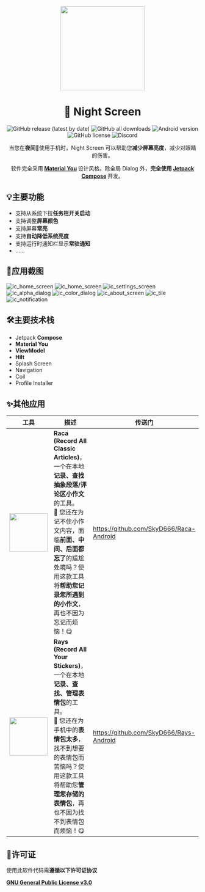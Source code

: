 <div align="center">
    <div>
        <img src="image/icon.svg" style="height: 220px"/>
    </div>
    <h1>🌙 Night Screen</h1>
    <p>
        <a href="https://github.com/SkyD666/NightScreen/releases/latest" style="text-decoration:none">
            <img src="https://img.shields.io/github/v/release/SkyD666/NightScreen?display_name=release&style=for-the-badge" alt="GitHub release (latest by date)"/>
        </a>
        <a href="https://github.com/SkyD666/NightScreen/releases/latest" style="text-decoration:none" >
            <img src="https://img.shields.io/github/downloads/SkyD666/NightScreen/total?style=for-the-badge" alt="GitHub all downloads"/>
        </a>
        <a href="https://www.android.com/versions/nougat-7-0" style="text-decoration:none" >
            <img src="https://img.shields.io/badge/Android 7.0+-brightgreen?style=for-the-badge&logo=android&logoColor=white" alt="Android version"/>
        </a>
        <a href="https://github.com/SkyD666/Imomoe/blob/master/LICENSE" style="text-decoration:none" >
            <img src="https://img.shields.io/github/license/SkyD666/NightScreen?style=for-the-badge" alt="GitHub license"/>
        </a>
        <a href="https://discord.gg/pEWEjeJTa3" style="text-decoration:none" >
            <img src="https://img.shields.io/discord/982522006819991622?color=5865F2&label=Discord&logo=discord&logoColor=white&style=for-the-badge" alt="Discord"/>
        </a>
	</p>
    <p>
        当您在<b>夜间🌙</b>使用手机时，Night Screen 可以帮助您<b>减少屏幕亮度</b>，减少对眼睛的伤害。
    </p>
    <p>
        软件完全采用<b> <a href="https://m3.material.io/">Material You</a> </b>设计风格。除全局 Dialog 外，<b>完全使用 <a href="https://developer.android.com/jetpack/compose">Jetpack Compose</a> </b>开发。
    </p>
</div>




## 💡主要功能

- 支持从系统下拉**任务栏开关启动**
- 支持调整**屏幕颜色**
- 支持屏幕**常亮**
- 支持**自动降低系统亮度**
- 支持运行时通知栏显示**常驻通知**
- ……

## 📸应用截图

![ic_home_screen](image/screenshot/ic_home_screen.jpg) ![ic_home_screen](image/screenshot/ic_nignt_screen_dialog.jpg)
![ic_settings_screen](image/screenshot/ic_settings_screen.jpg) ![ic_alpha_dialog](image/screenshot/ic_alpha_dialog.jpg)
![ic_color_dialog](image/screenshot/ic_color_dialog.jpg) ![ic_about_screen](image/screenshot/ic_about_screen.jpg)
![ic_tile](image/screenshot/ic_tile.png) ![ic_notification](image/screenshot/ic_notification.png)

## 🛠主要技术栈

- Jetpack **Compose**
- **Material You**
- **ViewModel**
- **Hilt**
- Splash Screen
- Navigation
- Coil
- Profile Installer

## ✨其他应用

<table>
<thead>
  <tr>
    <th>工具</th>
    <th>描述</th>
    <th>传送门</th>
  </tr>
</thead>
<tbody>
  <tr>
    <td><img src="image/Raca.svg" style="height: 100px"/></td>
    <td><b>Raca (Record All Classic Articles)</b>，一个在本地<b>记录、查找抽象段落/评论区小作文</b>的工具。<br/>🤗 您还在为记不住小作文内容，面临<b>前面、中间、后面都忘了</b>的尴尬处境吗？使用这款工具将<b>帮助您记录您所遇到的小作文</b>，再也不因为忘记而烦恼！😋</td>
    <td><a href="https://github.com/SkyD666/Raca-Android">https://github.com/SkyD666/Raca-Android</a></td>
  </tr>
  <tr>
    <td><img src="image/Rays.svg" style="height: 100px"/></td>
    <td><b>Rays (Record All Your Stickers)</b>，一个在本地<b>记录、查找、管理表情包</b>的工具。<br/>🥰 您还在为手机中的<b>表情包太多</b>，找不到想要的表情包而苦恼吗？使用这款工具将帮助您<b>管理您存储的表情包</b>，再也不因为找不到表情包而烦恼！😋</td>
    <td><a href="https://github.com/SkyD666/Rays-Android">https://github.com/SkyD666/Rays-Android</a></td>
  </tr>
</tbody>
</table>


## 📃许可证

使用此软件代码需**遵循以下许可证协议**

[**GNU General Public License v3.0**](LICENSE)